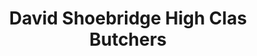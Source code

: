 ---
title: "David Shoebridge High Clas Butchers"
url: /brighton/david-shoebridge-high-clas-butchers/
shop: Metzgerei
---